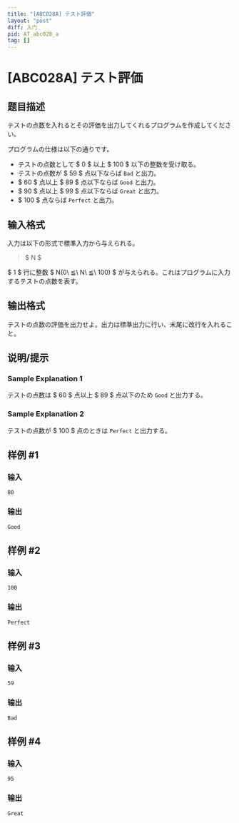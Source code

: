 ```yaml
---
title: "[ABC028A] テスト評価"
layout: "post"
diff: 入门
pid: AT_abc028_a
tag: []
---
```


# [ABC028A] テスト評価

## 题目描述

[problemUrl]: https://atcoder.jp/contests/abc028/tasks/abc028_a

テストの点数を入れるとその評価を出力してくれるプログラムを作成してください。

プログラムの仕様は以下の通りです。

- テストの点数として $ 0 $ 以上 $ 100 $ 以下の整数を受け取る。
- テストの点数が $ 59 $ 点以下ならば `Bad` と出力。
- $ 60 $ 点以上 $ 89 $ 点以下ならば `Good` と出力。
- $ 90 $ 点以上 $ 99 $ 点以下ならば `Great` と出力。
- $ 100 $ 点ならば `Perfect` と出力。

## 输入格式

入力は以下の形式で標準入力から与えられる。

> $ N $

$ 1 $ 行に整数 $ N(0\ ≦\ N\ ≦\ 100) $ が与えられる。これはプログラムに入力するテストの点数を表す。

## 输出格式

テストの点数の評価を出力せよ。出力は標準出力に行い、末尾に改行を入れること。

## 说明/提示

### Sample Explanation 1

テストの点数は $ 60 $ 点以上 $ 89 $ 点以下のため `Good` と出力する。

### Sample Explanation 2

テストの点数が $ 100 $ 点のときは `Perfect` と出力する。

## 样例 #1

### 输入

```
80
```

### 输出

```
Good
```

## 样例 #2

### 输入

```
100
```

### 输出

```
Perfect
```

## 样例 #3

### 输入

```
59
```

### 输出

```
Bad
```

## 样例 #4

### 输入

```
95
```

### 输出

```
Great
```

